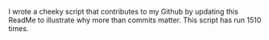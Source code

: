 I wrote a cheeky script that contributes to my Github by updating this ReadMe to illustrate why more than commits matter. This script has run 1510 times.